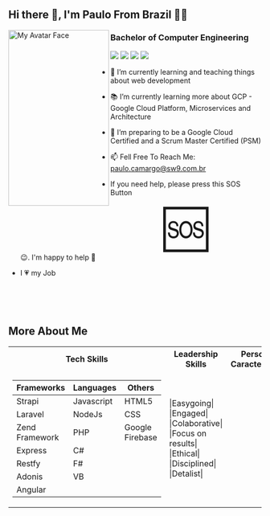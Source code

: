 
## Hi there 👋, I'm Paulo From Brazil 🧑‍✈️

 <img alt="My Avatar Face" src="https://github.com/sw9brl/sw9brl/blob/master/face.png" align="left" width="200px" height="350x">

<h3>Bachelor of Computer Engineering</h3>

[<img src="https://img.shields.io/badge/youtube-%23FF0000.svg?&style=for-the-badge&logo=youtube&logoColor=white" />](https://www.youtube.com/+sw9brl)
[<img src="https://img.shields.io/badge/blog-%23239120.svg?&style=for-the-badge&logo=wordpress&logoColor=white" />](http://blog.sw9.com.br)
[<img src="https://img.shields.io/badge/linkedin-%230077B5.svg?&style=for-the-badge&logo=linkedin&logoColor=white" />](https://www.linkedin.com/in/pedecamargo/?locale=en_US)
[<img src="https://img.shields.io/badge/WHATSAPP-%2325D366.svg?&style=for-the-badge&logo=whatsapp&logoColor=white" />](https://wa.me/5519993481780?text=Hi!Paulo)

- 🔭 I’m currently learning and teaching things about web development
- 📚 I’m currently learning more about GCP - Google Cloud Platform, Microservices and Architecture
- 💪 I’m preparing to be a Google Cloud Certified and a Scrum Master Certified (PSM)
- 📫 Fell Free To Reach Me: <a href="mailto:paulo.camargo@sw9.com.br">paulo.camargo@sw9.com.br</a>

- If you need help, please press this SOS Button <div style="font-size:5rem;width:100%;text-align:center;">🆘</div> 😉. I'm happy to help 👊

- I 💗 my Job

<br>
<br>
<br>

## More About Me




<table>
 <tr><th> Tech Skills </th><th> Leadership Skills </th> <th> Personal Caracteristics </th></tr>
<tr><td>

| Frameworks      | Languages     | Others         | 
| --------------  | ------------- | -------------  | 
| Strapi          | Javascript    | HTML5          | 
| Laravel         | NodeJs        | CSS            | 
| Zend Framework  | PHP           | Google Firebase| 
| Express         | C#			         |				   
| Restfy          | F#  		        |					  
| Adonis          | VB			         |				   
| Angular         |								  
</td><td>

|Easygoing|
|Engaged|
|Colaborative|
|Focus on results|
|Ethical|
|Disciplined|
|Detalist|

</td></tr> </table>
